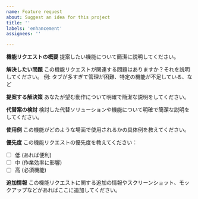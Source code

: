 ```yaml
---
name: Feature request
about: Suggest an idea for this project
title: ''
labels: 'enhancement'
assignees: ''

---
```


**機能リクエストの概要**
提案したい機能について簡潔に説明してください。

**解決したい問題**
この機能リクエストが関連する問題はありますか？それを説明してください。
例: タブが多すぎて管理が困難、特定の機能が不足している、など

**提案する解決策**
あなたが望む動作について明確で簡潔な説明をしてください。

**代替案の検討**
検討した代替ソリューションや機能について明確で簡潔な説明をしてください。

**使用例**
この機能がどのような場面で使用されるかの具体例を教えてください。

**優先度**
この機能リクエストの優先度を教えてください：
- [ ] 低 (あれば便利)
- [ ] 中 (作業効率に影響)
- [ ] 高 (必須機能)

**追加情報**
この機能リクエストに関する追加の情報やスクリーンショット、モックアップなどがあればここに追加してください。